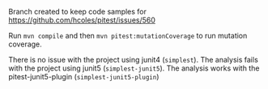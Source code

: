 Branch created to keep code samples for https://github.com/hcoles/pitest/issues/560

Run `mvn compile` and then `mvn pitest:mutationCoverage` to run mutation coverage.

There is no issue with the project using junit4 (`simplest`).
The analysis fails with the project using junit5 (`simplest-junit5`).
The analysis works with the pitest-junit5-plugin (`simplest-junit5-plugin`)